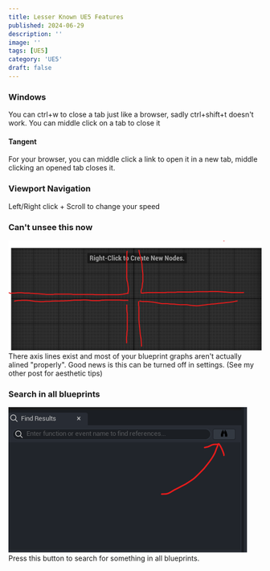 ```yaml
---
title: Lesser Known UE5 Features
published: 2024-06-29
description: ''
image: ''
tags: [UE5]
category: 'UE5'
draft: false 
---
```

### Windows
You can ctrl+w to close a tab just like a browser, sadly ctrl+shift+t doesn't work.
You can middle click on a tab to close it
#### Tangent
For your browser, you can middle click a link to open it in a new tab, middle clicking an opened tab closes it.
### Viewport Navigation
Left/Right click + Scroll to change your speed
### Can't unsee this now 
![this](image-1.png)
There axis lines exist and most of your blueprint graphs aren't actually alined "properly". Good news is this can be turned off in settings. (See my other post for aesthetic tips)
### Search in all blueprints
![this](image-2.png)
Press this button to search for something in all blueprints.